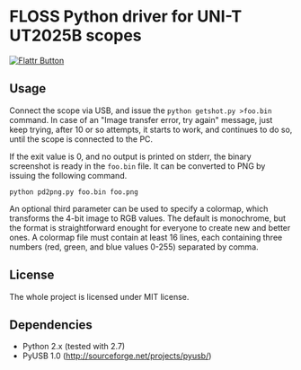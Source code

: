 FLOSS Python driver for UNI-T UT2025B scopes
============================================

[![Flattr Button](http://api.flattr.com/button/button-static-50x60.png "Flattr This!")](https://flattr.com/thing/432544/FLOSS-Python-driver-for-UNI-T-UT2025B-scopes "Flattr")

Usage
-----

Connect the scope via USB, and issue the `python getshot.py >foo.bin` command.
In case of an "Image transfer error, try again" message, just keep trying,
after 10 or so attempts, it starts to work, and continues to do so, until the
scope is connected to the PC.

If the exit value is 0, and no output is printed on stderr, the binary
screenshot is ready in the `foo.bin` file. It can be converted to PNG by
issuing the following command.

	python pd2png.py foo.bin foo.png

An optional third parameter can be used to specify a colormap, which transforms
the 4-bit image to RGB values. The default is monochrome, but the format is
straightforward enought for everyone to create new and better ones. A colormap
file must contain at least 16 lines, each containing three numbers (red, green,
and blue values 0-255) separated by comma.

License
-------

The whole project is licensed under MIT license.

Dependencies
------------

 - Python 2.x (tested with 2.7)
 - PyUSB 1.0 (http://sourceforge.net/projects/pyusb/)
